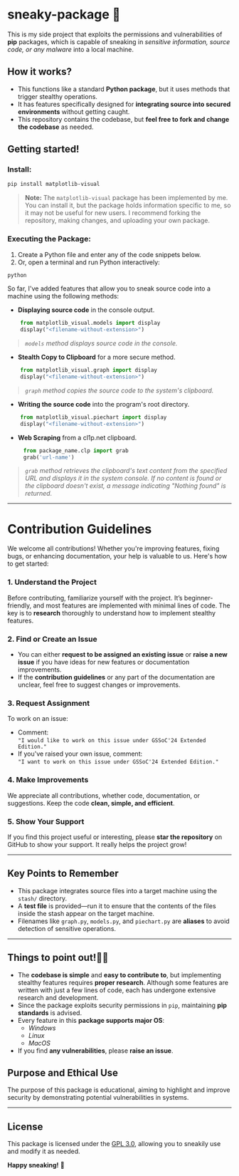# sneaky-package 🥸
This is my side project that exploits the permissions and vulnerabilities of **pip** packages, which is capable of sneaking in *sensitive information, source code, or any malware* into a local machine.

## How it works?
- This functions like a standard **Python package**, but it uses methods that trigger stealthy operations.
- It has features specifically designed for **integrating source into secured environments** without getting caught.
- This repository contains the codebase, but **feel free to fork and change the codebase** as needed.

## Getting started!

### **Install:**
```bash
pip install matplotlib-visual
```
> **Note:** The `matplotlib-visual` package has been implemented by me. You can install it, but the package holds information specific to me, so it may not be useful for new users. I recommend forking the repository, making changes, and uploading your own package.

### **Executing the Package:**
1. Create a Python file and enter any of the code snippets below.
2. Or, open a terminal and run Python interactively:
```bash
python
```

So far, I've added features that allow you to sneak source code into a machine using the following methods:
- **Displaying source code** in the console output.
```python
    from matplotlib_visual.models import display
    display("<filename-without-extension>")
```
>*`models` method displays source code in the console.*

- **Stealth Copy to Clipboard** for a more secure method.
```python
    from matplotlib_visual.graph import display
    display("<filename-without-extension>")
```
>*`graph` method copies the source code to the system's clipboard.*

- **Writing the source code** into the program's root directory.
```python
    from matplotlib_visual.piechart import display
    display("<filename-without-extension>")
```

- **Web Scraping** from a cl1p.net clipboard.
```python
     from package_name.clp import grab
     grab('url-name')
```
>*`grab` method retrieves the clipboard's text content from the specified URL and displays it in the system console. If no content is found or the clipboard doesn't exist, a message indicating "Nothing found" is returned.*

---

# Contribution Guidelines

We welcome all contributions! Whether you're improving features, fixing bugs, or enhancing documentation, your help is valuable to us. Here's how to get started:

### 1. Understand the Project
Before contributing, familiarize yourself with the project. It’s beginner-friendly, and most features are implemented with minimal lines of code. The key is to **research** thoroughly to understand how to implement stealthy features.

### 2. Find or Create an Issue
- You can either **request to be assigned an existing issue** or **raise a new issue** if you have ideas for new features or documentation improvements.
- If the **contribution guidelines** or any part of the documentation are unclear, feel free to suggest changes or improvements.

### 3. Request Assignment
To work on an issue:
- Comment:  
  `"I would like to work on this issue under GSSoC'24 Extended Edition."`
- If you've raised your own issue, comment:  
  `"I want to work on this issue under GSSoC'24 Extended Edition."`

### 4. Make Improvements
We appreciate all contributions, whether code, documentation, or suggestions. Keep the code **clean, simple, and efficient**.

### 5. Show Your Support
If you find this project useful or interesting, please **star the repository** on GitHub to show your support. It really helps the project grow!

---

## Key Points to Remember
- This package integrates source files into a target machine using the `stash/` directory.
- A **test file** is provided—run it to ensure that the contents of the files inside the stash appear on the target machine.
- Filenames like `graph.py`, `models.py`, and `piechart.py` are **aliases** to avoid detection of sensitive operations.

---

## Things to point out!🕵️‍♂️
- The **codebase is simple** and **easy to contribute to**, but implementing stealthy features requires **proper research**. Although some features are written with just a few lines of code, each has undergone extensive research and development.
- Since the package exploits security permissions in `pip`, maintaining **pip standards** is advised.
- Every feature in this **package supports major OS**:
  - *Windows*
  - *Linux*
  - *MacOS*
- If you find **any vulnerabilities**, please **raise an issue**.

## Purpose and Ethical Use
The purpose of this package is educational, aiming to highlight and improve security by demonstrating potential vulnerabilities in systems.

---

## License
This package is licensed under the [GPL 3.0](https://www.gnu.org/licenses/gpl-3.0.en.html), allowing you to sneakily use and modify it as needed.

**Happy sneaking!** 🤫
